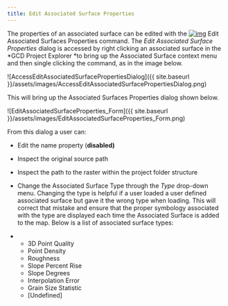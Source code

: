 ```yaml
---
title: Edit Associated Surface Properties
---
```


The properties of an associated surface can be edited with the [![img](http://gcd6help.joewheaton.org/_/rsrc/1472842990766/gcd-command-reference/gcd-project-explorer/f-individual-associated-surface-context-menu/i-edit-associated-surface-properties/Options.png)](http://gcd6help.joewheaton.org/gcd-command-reference/gcd-project-explorer/f-individual-associated-surface-context-menu/i-edit-associated-surface-properties/Options.png?attredirects=0) Edit Associated Surfaces Properties command. The *Edit Associated Surface Properties* dialog is accessed by right clicking an associated surface in the *GCD Project Explorer *to bring up the Associated Surface context menu and then single clicking the command, as in the image below.

![AccessEditAssociatedSurfacePropertiesDialog]({{ site.baseurl }}/assets/images/AccessEditAssociatedSurfacePropertiesDialog.png)

This will bring up the Associated Surfaces Properties dialog shown below.

![EditAssociatedSurfaceProperties_Form]({{ site.baseurl }}/assets/images/EditAssociatedSurfaceProperties_Form.png)

From this dialog a user can:

- Edit the name property (**disabled)**

- Inspect the original source path

- Inspect the path to the raster within the project folder structure

- Change the Associated Surface Type through the *Type* drop-down menu. Changing the type is helpful if a user loaded a user defined associated surface but gave it the wrong type when loading. This will correct that mistake and ensure that the proper symbology associated with the type are displayed each time the Associated Surface is added to the map. Below is a list of associated surface types:

- - 3D Point Quality
  - Point Density
  - Roughness
  - Slope Percent Rise
  - Slope Degrees
  - Interpolation Error
  - Grain Size Statistic
  - [Undefined]

